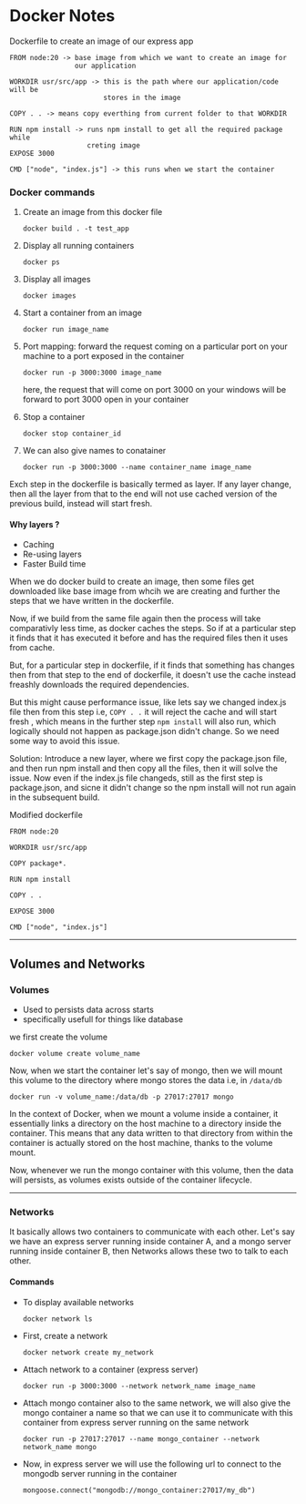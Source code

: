 # Docker Notes

Dockerfile to create an image of our express app

```
FROM node:20 -> base image from which we want to create an image for
                our application

WORKDIR usr/src/app -> this is the path where our application/code will be
                       stores in the image

COPY . . -> means copy everthing from current folder to that WORKDIR

RUN npm install -> runs npm install to get all the required package while   
                   creting image
EXPOSE 3000

CMD ["node", "index.js"] -> this runs when we start the container
```

### Docker commands
1. Create an image from this docker file

    `docker build . -t test_app`
2. Display all running containers

    `docker ps`
3. Display all images

    `docker images`
4. Start a container from an image

    `docker run image_name`
5. Port mapping: forward the request coming on a particular port on your machine to a port exposed in the container

    `docker run -p 3000:3000 image_name`

    here, the request that will come on port 3000 on your windows will be forward to port 3000 open in your container
6. Stop a container

    `docker stop container_id`

7. We can also give names to conatainer

    `docker run -p 3000:3000 --name container_name image_name`

Exch step in the dockerfile is basically termed as layer.
If any layer change, then all the layer from that to the end will not use cached version of the previous build, instead will start fresh.

#### Why layers ?
-   Caching
-   Re-using layers
-   Faster Build time

When we do docker build to create an image, then some files get downloaded like base image from whcih we are creating and further the steps that we have written in the dockerfile.

Now, if we build from the same file again then the process will take comparativly less time, as docker caches the steps. So if at a particular step it finds that it has executed it before and has the required files then it uses from cache. 

But, for a particular step in dockerfile, if it finds that something has changes then from that step to the end of dockerfile, it doesn't use the cache instead freashly downloads the required dependencies.

But this might cause performance issue, like lets say we changed index.js file then from this step i.e, `COPY . .` it will reject the cache and will start fresh , which means in the further step `npm install` will also run, which logically should not happen as  package.json didn't change. So we need some way to avoid this issue. 

Solution:
Introduce a new layer, where we first copy the package.json file, and then run npm install and then copy all the files, then it will solve the issue. Now even if the index.js file changeds, still as the first step is package.json, and sicne it didn't change so the npm install will not run again in the subsequent build.

Modified dockerfile

```
FROM node:20

WORKDIR usr/src/app

COPY package*.

RUN npm install

COPY . .

EXPOSE 3000

CMD ["node", "index.js"]
```

---

## Volumes and Networks

### Volumes
-   Used to persists data across starts
-   specifically usefull for things like database

we first create the volume

`docker volume create volume_name`

Now, when we start the container let's say of mongo, then we will mount this volume to the directory where mongo stores the data i.e, in `/data/db`

`docker run -v volume_name:/data/db -p 27017:27017 mongo`

In the context of Docker, when we mount a volume inside a container, it essentially links a directory on the host machine to a directory inside the container. This means that any data written to that directory from within the container is actually stored on the host machine, thanks to the volume mount.

Now, whenever we run the mongo container with this volume, then the data will persists, as volumes exists outside of the container lifecycle.

---
### Networks

It basically allows two containers to communicate with each other.
Let's say we have an express server running inside container A, and a mongo server running inside container B, then Networks allows these two to talk to each other.

#### Commands
-   To display available networks

    `docker network ls`

-   First, create a network

    `docker network create my_network`
-   Attach network to a container (express server)
    
    `docker run -p 3000:3000 --network network_name image_name`

- Attach mongo container also to the same network, we will also give the mongo container a name so that we can use it to communicate with this container from express server running on the same network

    `docker run -p 27017:27017 --name mongo_container --network network_name mongo` 

-   Now, in express server we will use the following url to connect to the mongodb server running in the container

    `mongoose.connect("mongodb://mongo_container:27017/my_db")`